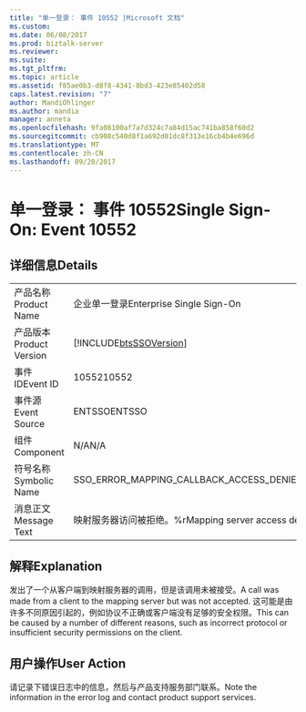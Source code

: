 ```yaml
---
title: "单一登录： 事件 10552 |Microsoft 文档"
ms.custom: 
ms.date: 06/08/2017
ms.prod: biztalk-server
ms.reviewer: 
ms.suite: 
ms.tgt_pltfrm: 
ms.topic: article
ms.assetid: f85ae0b3-d8f8-4341-8bd3-423e85402d58
caps.latest.revision: "7"
author: MandiOhlinger
ms.author: mandia
manager: anneta
ms.openlocfilehash: 9fa08100af7a7d324c7a84d15ac741ba858f60d2
ms.sourcegitcommit: cb908c540d8f1a692d01dc8f313e16cb4b4e696d
ms.translationtype: MT
ms.contentlocale: zh-CN
ms.lasthandoff: 09/20/2017
---
```

# <a name="single-sign-on-event-10552"></a><span data-ttu-id="04354-102">单一登录： 事件 10552</span><span class="sxs-lookup"><span data-stu-id="04354-102">Single Sign-On: Event 10552</span></span>
## <a name="details"></a><span data-ttu-id="04354-103">详细信息</span><span class="sxs-lookup"><span data-stu-id="04354-103">Details</span></span>  
  
|||  
|-|-|  
|<span data-ttu-id="04354-104">产品名称</span><span class="sxs-lookup"><span data-stu-id="04354-104">Product Name</span></span>|<span data-ttu-id="04354-105">企业单一登录</span><span class="sxs-lookup"><span data-stu-id="04354-105">Enterprise Single Sign-On</span></span>|  
|<span data-ttu-id="04354-106">产品版本</span><span class="sxs-lookup"><span data-stu-id="04354-106">Product Version</span></span>|[!INCLUDE[btsSSOVersion](../includes/btsssoversion-md.md)]|  
|<span data-ttu-id="04354-107">事件 ID</span><span class="sxs-lookup"><span data-stu-id="04354-107">Event ID</span></span>|<span data-ttu-id="04354-108">10552</span><span class="sxs-lookup"><span data-stu-id="04354-108">10552</span></span>|  
|<span data-ttu-id="04354-109">事件源</span><span class="sxs-lookup"><span data-stu-id="04354-109">Event Source</span></span>|<span data-ttu-id="04354-110">ENTSSO</span><span class="sxs-lookup"><span data-stu-id="04354-110">ENTSSO</span></span>|  
|<span data-ttu-id="04354-111">组件</span><span class="sxs-lookup"><span data-stu-id="04354-111">Component</span></span>|<span data-ttu-id="04354-112">N/A</span><span class="sxs-lookup"><span data-stu-id="04354-112">N/A</span></span>|  
|<span data-ttu-id="04354-113">符号名称</span><span class="sxs-lookup"><span data-stu-id="04354-113">Symbolic Name</span></span>|<span data-ttu-id="04354-114">SSO_ERROR_MAPPING_CALLBACK_ACCESS_DENIED</span><span class="sxs-lookup"><span data-stu-id="04354-114">SSO_ERROR_MAPPING_CALLBACK_ACCESS_DENIED</span></span>|  
|<span data-ttu-id="04354-115">消息正文</span><span class="sxs-lookup"><span data-stu-id="04354-115">Message Text</span></span>|<span data-ttu-id="04354-116">映射服务器访问被拒绝。%r</span><span class="sxs-lookup"><span data-stu-id="04354-116">Mapping server access denied.%r</span></span>|  
  
## <a name="explanation"></a><span data-ttu-id="04354-117">解释</span><span class="sxs-lookup"><span data-stu-id="04354-117">Explanation</span></span>  
 <span data-ttu-id="04354-118">发出了一个从客户端到映射服务器的调用，但是该调用未被接受。</span><span class="sxs-lookup"><span data-stu-id="04354-118">A call was made from a client to the mapping server but was not accepted.</span></span> <span data-ttu-id="04354-119">这可能是由许多不同原因引起的，例如协议不正确或客户端没有足够的安全权限。</span><span class="sxs-lookup"><span data-stu-id="04354-119">This can be caused by a number of different reasons, such as incorrect protocol or insufficient security permissions on the client.</span></span>  
  
## <a name="user-action"></a><span data-ttu-id="04354-120">用户操作</span><span class="sxs-lookup"><span data-stu-id="04354-120">User Action</span></span>  
 <span data-ttu-id="04354-121">请记录下错误日志中的信息，然后与产品支持服务部门联系。</span><span class="sxs-lookup"><span data-stu-id="04354-121">Note the information in the error log and contact product support services.</span></span>